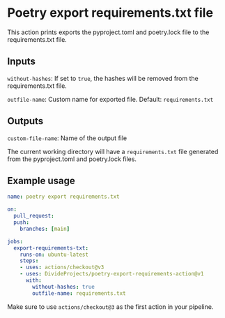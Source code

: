 # Poetry export requirements.txt file

This action prints exports the pyproject.toml and poetry.lock file to the requirements.txt file.

## Inputs

`without-hashes`: If set to `true`, the hashes will be removed from the requirements.txt file.

`outfile-name`: Custom name for exported file. Default: `requirements.txt`

## Outputs
`custom-file-name`: Name of the output file

The current working directory will have a `requirements.txt` file generated from the pyproject.toml and poetry.lock files.

## Example usage

```yaml
name: poetry export requirements.txt

on:
  pull_request:
  push:
    branches: [main]

jobs:
  export-requirements-txt:
    runs-on: ubuntu-latest
    steps:
    - uses: actions/checkout@v3
    - uses: DivideProjects/poetry-export-requirements-action@v1
      with:
        without-hashes: true
        outfile-name: requirements.txt
```

Make sure to use `actions/checkout@3` as the first action in your pipeline.
